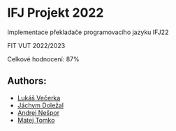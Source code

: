 # IFJ Projekt 2022

Implementace překladače programovacího jazyku IFJ22

FIT VUT 2022/2023

Celkové hodnocení: 87%

## Authors:
- [Lukáš Večerka](https://github.com/lukasvecerka23)
- [Jáchym Doležal](https://github.com/JachymDolezal)
- [Andrej Nešpor](https://github.com/gzvvyx)
- [Matej Tomko](https://github.com/noname7571)

